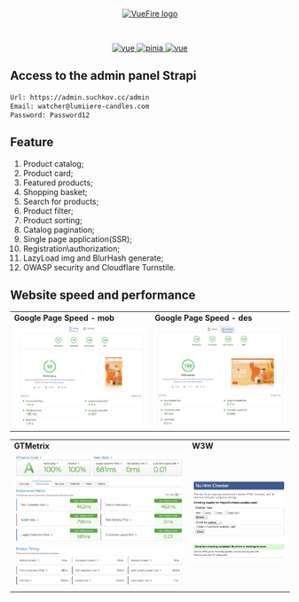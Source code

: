    <p align="center">
      <a href="https://vuefire.vuejs.org" target="_blank" rel="noopener noreferrer">
         <img width="100" src="https://vuefire.vuejs.org/logo.svg" alt="VueFire logo" />
      </a>
   </p>
   <br />
   <p align="center">
      <a href="https://github.com/vuejs/vue">
         <img src="https://img.shields.io/badge/nuxt-3.13.2-brightgreen.svg" alt="vue" />
      </a>
      <a href="https://github.com/vuejs/pinia">
         <img src="https://img.shields.io/badge/pinia-2.2.4-brightgreen.svg" alt="pinia" />
      </a>
      <a href="https://github.com/vuejs/vue">
         <img src="https://img.shields.io/badge/strapi-5.1.0-brightgreen.svg" alt="vue" />
      </a>
   </p>

## Access to the admin panel Strapi

```
Url: https://admin.suchkov.cc/admin
Email: watcher@lumiiere-candles.com
Password: Password12
```

## Feature

1. Product catalog;
2. Product card;
3. Featured products;
4. Shopping basket;
5. Search for products;
6. Product filter;
7. Product sorting;
8. Catalog pagination;
9. Single page application(SSR);
10. Registration\authorization;
11. LazyLoad img and BlurHash generate;
12. OWASP security and  Cloudflare Turnstile.

## Website speed and performance

<table>
       <tr>
         <td><b>Google Page Speed - mob</b></td>
         <td><b>Google Page Speed - des</b></td>
      </tr>
   <tr>
      <td>
         <img src="./app/assets/img/md/mob.jpg" alt="Картинка мобильного" title="Картинка" />
      </td>
      <td>
         <img src="./app/assets/img/md/des-1.jpg" alt="Картинка компьютера" title="Картинка" />
      </td>
   </tr>
</table>

   <table>
      <tr>
         <td><b>GTMetrix</b></td>
         <td><b>W3W</b></td>
      </tr>
      <tr>
         <td>
            <img src="./app/assets/img/md/gt.jpg" alt="Картинка" />
         </td>
         <td>
            <img src="./app/assets/img/md/w3w.jpg" alt="Картинка" />
         </td>
      </tr>
   </table>
